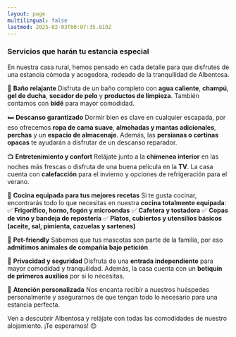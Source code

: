 ```yaml
---
layout: page
multilingual: false
lastmod: 2025-02-03T00:07:35.810Z
---
```


### **Servicios que harán tu estancia especial**

En nuestra casa rural, hemos pensado en cada detalle para que disfrutes de una estancia cómoda y acogedora, rodeado de la tranquilidad de Albentosa.

🛁 **Baño relajante**
Disfruta de un baño completo con **agua caliente**, **champú**, **gel de ducha**, **secador de pelo** y **productos de limpieza**. También contamos con **bidé** para mayor comodidad.

🛏️ **Descanso garantizado**
Dormir bien es clave en cualquier escapada, por eso ofrecemos **ropa de cama suave**, **almohadas y mantas adicionales**, **perchas** y un **espacio de almacenaje**. Además, las **persianas o cortinas opacas** te ayudarán a disfrutar de un descanso reparador.

📺 **Entretenimiento y confort**
Relájate junto a la **chimenea interior** en las noches más frescas o disfruta de una buena película en la **TV**. La casa cuenta con **calefacción** para el invierno y opciones de refrigeración para el verano.

🍳 **Cocina equipada para tus mejores recetas**
Si te gusta cocinar, encontrarás todo lo que necesitas en nuestra **cocina totalmente equipada**:
✅ **Frigorífico, horno, fogón y microondas**
✅ **Cafetera y tostadora**
✅ **Copas de vino y bandeja de repostería**
✅ **Platos, cubiertos y utensilios básicos (aceite, sal, pimienta, cazuelas y sartenes)**

🐾 **Pet-friendly**
Sabemos que tus mascotas son parte de la familia, por eso **admitimos animales de compañía bajo petición**.

🏡 **Privacidad y seguridad**
Disfruta de una **entrada independiente** para mayor comodidad y tranquilidad. Además, la casa cuenta con un **botiquín de primeros auxilios** por si lo necesitas.

🤝 **Atención personalizada**
Nos encanta recibir a nuestros huéspedes personalmente y asegurarnos de que tengan todo lo necesario para una estancia perfecta.

Ven a descubrir Albentosa y relájate con todas las comodidades de nuestro alojamiento. ¡Te esperamos! 😊
